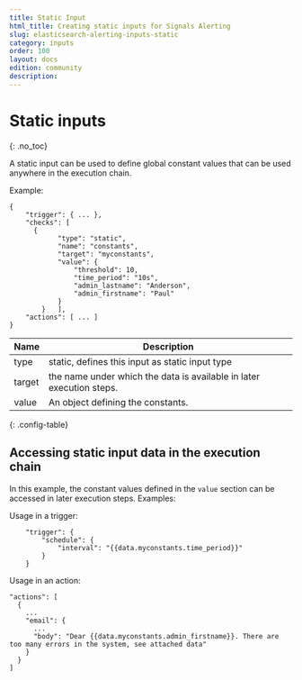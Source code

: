 ```yaml
---
title: Static Input
html_title: Creating static inputs for Signals Alerting
slug: elasticsearch-alerting-inputs-static
category: inputs
order: 100
layout: docs
edition: community
description:
---
```


<!--- Copyright 2020 floragunn GmbH -->

# Static inputs
{: .no_toc}

A static input can be used to define global constant values that can be used anywhere in the execution chain.

Example:

```
{
	"trigger": { ... },
	"checks": [
	  {
			"type": "static",
			"name": "constants",
			"target": "myconstants",
			"value": {
				"threshold": 10,
				"time_period": "10s",
				"admin_lastname": "Anderson",
				"admin_firstname": "Paul"
			}
		}	],
	"actions": [ ... ]
}
```

| Name | Description |
|---|---|
| type | static, defines this input as static input type|
| target | the name under which the data is available in later execution steps. |
| value | An object defining the constants. |
{: .config-table}

## Accessing static input data in the execution chain

In this example, the constant values defined in the `value` section can be accessed in later execution steps. Examples:

Usage in a trigger:

<!-- {% raw %} -->
```
	"trigger": {
		"schedule": {
			"interval": "{{data.myconstants.time_period}}"
		}
	}
```
<!-- {% endraw %} -->

Usage in an action:

<!-- {% raw %} -->
```
"actions": [
  {
    ...
    "email": {
      ...
      "body": "Dear {{data.myconstants.admin_firstname}}. There are too many errors in the system, see attached data"
    }
  }
]
```
<!-- {% endraw %} -->
